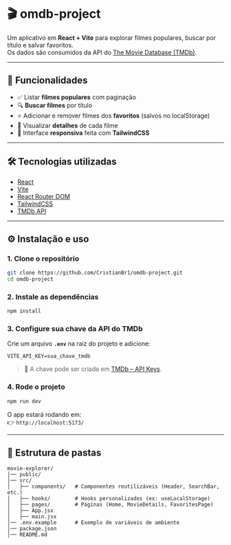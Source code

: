 # 🎬 omdb-project

Um aplicativo em **React + Vite** para explorar filmes populares, buscar por título e salvar favoritos.  
Os dados são consumidos da API do [The Movie Database (TMDb)](https://www.themoviedb.org/).

---

## 📌 Funcionalidades

- ✅ Listar **filmes populares** com paginação  
- 🔍 **Buscar filmes** por título  
- ⭐ Adicionar e remover filmes dos **favoritos** (salvos no localStorage)  
- 📖 Visualizar **detalhes** de cada filme  
- 📱 Interface **responsiva** feita com **TailwindCSS**  

---

## 🛠️ Tecnologias utilizadas

- [React](https://react.dev/)  
- [Vite](https://vitejs.dev/)  
- [React Router DOM](https://reactrouter.com/)  
- [TailwindCSS](https://tailwindcss.com/)  
- [TMDb API](https://developer.themoviedb.org/reference/intro/getting-started)  

---

## ⚙️ Instalação e uso

### 1. Clone o repositório
```bash
git clone https://github.com/CristianBr1/omdb-project.git
cd omdb-project
```

### 2. Instale as dependências
```bash
npm install
```

### 3. Configure sua chave da API do TMDb
Crie um arquivo **`.env`** na raiz do projeto e adicione:

```env
VITE_API_KEY=sua_chave_tmdb
```

> 🔑 A chave pode ser criada em [TMDb – API Keys](https://www.themoviedb.org/settings/api).

### 4. Rode o projeto
```bash
npm run dev
```

O app estará rodando em:  
👉 `http://localhost:5173/`

---

## 📂 Estrutura de pastas

```
movie-explorer/
│── public/
│── src/
│   ├── components/   # Componentes reutilizáveis (Header, SearchBar, etc.)
│   ├── hooks/        # Hooks personalizados (ex: useLocalStorage)
│   ├── pages/        # Páginas (Home, MovieDetails, FavoritesPage)
│   ├── App.jsx
│   ├── main.jsx
│── .env.example      # Exemplo de variáveis de ambiente
│── package.json
│── README.md
```
